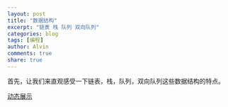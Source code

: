 ```yaml
---
layout: post
title: "数据结构"
excerpt: "链表 栈 队列 双向队列"
categories: blog
tags: [编程]
author: Alvin
comments: true
share: true
---
```


首先，让我们来直观感受一下链表，栈，队列，双向队列这些数据结构的特点。  

[动态展示](http://visualgo.net/list.html)



<!-- 多说评论框 start -->
<div class="ds-thread" data-thread-key="ASD" data-title="ASD" ></div>
<!-- 多说评论框 end -->
<!-- 多说公共JS代码 start (一个网页只需插入一次) -->
<script type="text/javascript">
var duoshuoQuery = {short_name:"goaheadalvin"};
(function() {
var ds = document.createElement('script');
ds.type = 'text/javascript';ds.async = true;
ds.src = (document.location.protocol == 'https:' ? 'https:' : 'http:') + '//static.duoshuo.com/embed.js';
ds.charset = 'UTF-8';
(document.getElementsByTagName('head')[0] 
|| document.getElementsByTagName('body')[0]).appendChild(ds);
})();
</script>
<!-- 多说公共JS代码 end -->